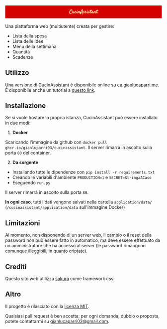 ![CucinAssistant](application/static/banner.png)

Una piattaforma web (multiutente) creata per gestire:

- Lista della spesa
- Lista delle idee
- Menu della settimana
- Quantità
- Scadenze

## Utilizzo

Una versione di CucinAssistant è disponibile online su [ca.gianlucaparri.me](https://ca.gianlucaparri.me).
È disponibile anche un tutorial a [questo link](https://docs.google.com/document/d/1wdu6EWt6kdYuRwVaS9MB8RHxPKAgI4LEX194pqmAUQ4/edit?usp=sharing).

## Installazione

Se si vuole hostare la propria istanza, CucinAssistant può essere installato in due modi:

1. **Docker**

Scaricando l'immagine da github con `docker pull ghcr.io/gianluparri03/cucinassistant`.
Il server rimarrà in ascolto sulla porta `80` del container.


2. **Da sorgente**

- Installando tutte le dipendenze con `pip install -r requirements.txt`
- Creando le variabili d'ambiente `PRODUCTION=1` e `SECRET=StringaACaso`
- Eseguendo `run.py`

Il server rimarrà in ascolto sulla porta `80`.

**In ogni caso**, tutti i dati vengono salvati nella cartella `application/data/` (`/cucinassistant/application/data` sull'immagine Docker)

## Limitazioni

Al momento, non disponendo di un server web, il cambio o il reset della password non può essere fatto in automatico, ma deve
essere effettuato da un amministratore che ha accesso al server (le password rimangono comunque illeggibili, in quanto criptate).

## Crediti

Questo sito web utilizza [sakura](https://github.com/oxalorg/sakura) come framework css.

## Altro

Il progetto è rilasciato con la [licenza MIT](/blob/main/LICENSE).

Qualsiasi pull request è ben accetta; per ogni domanda, dubbio o proposta, potete contattarmi su <a href="mailto:gianluparri03@gmail.com?subject=[CucinAssistant]">gianlucaparri03@gmail.com</a>.
